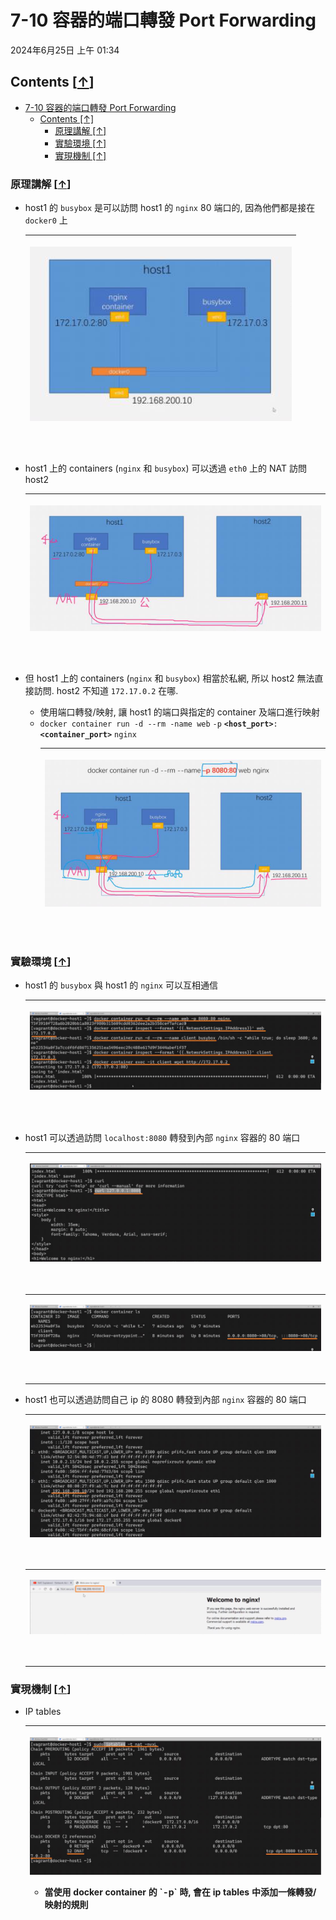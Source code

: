 <!-- This md file is originally converted from onenote -->

# 7-10 容器的端口轉發 Port Forwarding

2024年6月25日
上午 01:34

## Contents [[↑](#7-10-容器的端口轉發-port-forwarding)]

- [7-10 容器的端口轉發 Port Forwarding](#7-10-容器的端口轉發-port-forwarding)
  - [Contents \[↑\]](#contents-)
    - [原理講解 \[↑\]](#原理講解-)
    - [實驗環境 \[↑\]](#實驗環境-)
    - [實現機制 \[↑\]](#實現機制-)

### 原理講解 [[↑](#7-10-容器的端口轉發-port-forwarding)]

- host1 的 `busybox` 是可以訪問 host1 的 `nginx` 80 端口的, 因為他們都是接在 `docker0` 上
  <table>
    <colgroup>
      <col style="width: 100%" />
    </colgroup>
    <thead>
      <tr class="header">
        <th>
          <p><img src="assets/009_7-10_容器的端口轉發_Port_Forwarding_000.png" /></p>
          <p> </p>
        </th>
      </tr>
    </thead>
    <tbody>
    </tbody>
  </table>

- host1 上的 containers (`nginx` 和 `busybox`) 可以透過 `eth0` 上的 NAT 訪問 host2
  <table>
    <colgroup>
      <col style="width: 100%" />
    </colgroup>
    <thead>
      <tr class="header">
        <th>
          <p><img src="assets/009_7-10_容器的端口轉發_Port_Forwarding_001.png" /></p>
          <p> </p>
        </th>
      </tr>
    </thead>
    <tbody>
    </tbody>
  </table>

- 但 host1 上的 containers (`nginx` 和 `busybox`) 相當於私網, 所以 host2 無法直接訪問. host2 不知道 `172.17.0.2` 在哪.
  - 使用端口轉發/映射, 讓 host1 的端口與指定的 container 及端口進行映射
  - `docker container run -d --rm -name web` `-p` **`<host_port>`**`:`**`<container_port>`** `nginx`
    <table>
      <colgroup>
        <col style="width: 100%" />
      </colgroup>
      <thead>
        <tr class="header">
          <th>
            <p><img src="assets/009_7-10_容器的端口轉發_Port_Forwarding_002.png" /></p>
            <p> </p>
          </th>
        </tr>
      </thead>
      <tbody>
      </tbody>
    </table>

### 實驗環境 [[↑](#7-10-容器的端口轉發-port-forwarding)]

- host1 的 `busybox` 與 host1 的 `nginx` 可以互相通信
  <table>
    <colgroup>
      <col style="width: 100%" />
    </colgroup>
    <thead>
      <tr class="header">
        <th>
          <p><img src="assets/009_7-10_容器的端口轉發_Port_Forwarding_003.png" /></p>
          <p> </p>
        </th>
      </tr>
    </thead>
    <tbody>
    </tbody>
  </table>

- host1 可以透過訪問 `localhost:8080` 轉發到內部 `nginx` 容器的 80 端口
  <table>
    <colgroup>
      <col style="width: 100%" />
    </colgroup>
    <thead>
      <tr class="header">
        <th>
          <p><img src="assets/009_7-10_容器的端口轉發_Port_Forwarding_004.png" /></p>
          <p> </p>
        </th>
      </tr>
    </thead>
    <tbody>
      <tr class="odd">
        <td>
          <p><img src="assets/009_7-10_容器的端口轉發_Port_Forwarding_005.png" /></p>
          <p> </p>
        </td>
      </tr>
    </tbody>
  </table>

- host1 也可以透過訪問自己 ip 的 8080 轉發到內部 `nginx` 容器的 80 端口
  <table>
    <colgroup>
      <col style="width: 100%" />
    </colgroup>
    <thead>
      <tr class="header">
        <th>
          <p><img src="assets/009_7-10_容器的端口轉發_Port_Forwarding_006.png" /></p>
          <p> </p>
        </th>
      </tr>
    </thead>
    <tbody>
      <tr class="odd">
        <td>
          <p><img src="assets/009_7-10_容器的端口轉發_Port_Forwarding_007.png" /></p>
          <p> </p>
        </td>
      </tr>
    </tbody>
  </table>

### 實現機制 [[↑](#7-10-容器的端口轉發-port-forwarding)]

- IP tables
  <table>
    <colgroup>
      <col style="width: 100%" />
    </colgroup>
    <thead>
      <tr class="header">
        <th>
          <p><img src="assets/009_7-10_容器的端口轉發_Port_Forwarding_008.png" /></p>
          <ul class="incremental">
            <li>
              <p>當使用 docker container 的 `-p` 時, 會在 ip tables 中添加一條轉發/映射的規則</p>
            </li>
          </ul>
        </th>
      </tr>
    </thead>
    <tbody>
    </tbody>
  </table>
